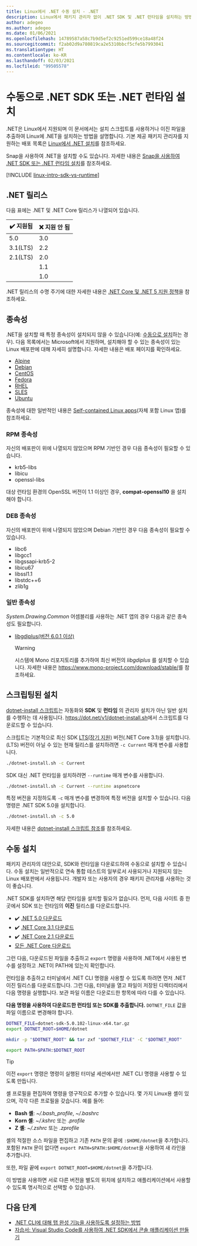 ```yaml
---
title: Linux에서 .NET 수동 설치 - .NET
description: Linux에서 패키지 관리자 없이 .NET SDK 및 .NET 런타임을 설치하는 방법을 보여 줍니다. 설치 스크립트를 사용하거나 이진 파일을 수동으로 추출합니다.
author: adegeo
ms.author: adegeo
ms.date: 01/06/2021
ms.openlocfilehash: 14789587a58c7b9d5ef2c9251ed599ce18a48f24
ms.sourcegitcommit: f2ab02d9a780819ca2e5310bbcf5cfe5b7993041
ms.translationtype: HT
ms.contentlocale: ko-KR
ms.lasthandoff: 02/03/2021
ms.locfileid: "99505578"
---
```

# <a name="install-the-net-sdk-or-the-net-runtime-manually"></a>수동으로 .NET SDK 또는 .NET 런타임 설치

.NET은 Linux에서 지원되며 이 문서에서는 설치 스크립트를 사용하거나 이진 파일을 추출하여 Linux에 .NET을 설치하는 방법을 설명합니다. 기본 제공 패키지 관리자를 지원하는 배포 목록은 [Linux에서 .NET 설치](linux.md)를 참조하세요.

Snap을 사용하여 .NET을 설치할 수도 있습니다. 자세한 내용은 [Snap을 사용하여 .NET SDK 또는 .NET 런타임 설치](linux-snap.md)를 참조하세요.

[!INCLUDE [linux-intro-sdk-vs-runtime](includes/linux-intro-sdk-vs-runtime.md)]

## <a name="net-releases"></a>.NET 릴리스

다음 표에는 .NET 및 .NET Core 릴리스가 나열되어 있습니다.

| ✔️ 지원됨 | ❌ 지원 안 됨 |
|-------------|---------------|
| 5.0         | 3.0           |
| 3.1(LTS)   | 2.2           |
| 2.1(LTS)   | 2.0           |
|             | 1.1           |
|             | 1.0           |

.NET 릴리스의 수명 주기에 대한 자세한 내용은 [.NET Core 및 .NET 5 지원 정책](https://dotnet.microsoft.com/platform/support/policy/dotnet-core)을 참조하세요.

## <a name="dependencies"></a>종속성

.NET을 설치할 때 특정 종속성이 설치되지 않을 수 있습니다(예: [수동으로 설치](#manual-install)하는 경우). 다음 목록에서는 Microsoft에서 지원하며, 설치해야 할 수 있는 종속성이 있는 Linux 배포판에 대해 자세히 설명합니다. 자세한 내용은 배포 페이지를 확인하세요.

- [Alpine](linux-alpine.md#dependencies)
- [Debian](linux-debian.md#dependencies)
- [CentOS](linux-centos.md#dependencies)
- [Fedora](linux-fedora.md#dependencies)
- [RHEL](linux-rhel.md#dependencies)
- [SLES](linux-sles.md#dependencies)
- [Ubuntu](linux-ubuntu.md#dependencies)

종속성에 대한 일반적인 내용은 [Self-contained Linux apps](https://github.com/dotnet/core/blob/master/Documentation/self-contained-linux-apps.md)(자체 포함 Linux 앱)를 참조하세요.

### <a name="rpm-dependencies"></a>RPM 종속성

자신의 배포판이 위에 나열되지 않았으며 RPM 기반인 경우 다음 종속성이 필요할 수 있습니다.

- krb5-libs
- libicu
- openssl-libs

대상 런타임 환경의 OpenSSL 버전이 1.1 이상인 경우, **compat-openssl10** 을 설치해야 합니다.

### <a name="deb-dependencies"></a>DEB 종속성

자신의 배포판이 위에 나열되지 않았으며 Debian 기반인 경우 다음 종속성이 필요할 수 있습니다.

- libc6
- libgcc1
- libgssapi-krb5-2
- libicu67
- libssl1.1
- libstdc++6
- zlib1g

### <a name="common-dependencies"></a>일반 종속성

*System.Drawing.Common* 어셈블리를 사용하는 .NET 앱의 경우 다음과 같은 종속성도 필요합니다.

- [libgdiplus(버전 6.0.1 이상)](https://www.mono-project.com/docs/gui/libgdiplus/)

  > [!WARNING]
  > 시스템에 Mono 리포지토리를 추가하여 최신 버전의 *libgdiplus* 를 설치할 수 있습니다. 자세한 내용은 <https://www.mono-project.com/download/stable/>를 참조하세요.

## <a name="scripted-install"></a>스크립팅된 설치

[dotnet-install 스크립트](../tools/dotnet-install-script.md)는 자동화와 **SDK** 및 **런타임** 의 관리자 설치가 아닌 일반 설치를 수행하는 데 사용됩니다. <https://dot.net/v1/dotnet-install.sh>에서 스크립트를 다운로드할 수 있습니다.

스크립트는 기본적으로 최신 SDK [LTS(장기 지원)](https://dotnet.microsoft.com/platform/support/policy/dotnet-core) 버전(.NET Core 3.1)을 설치합니다. (LTS) 버전이 아닐 수 있는 현재 릴리스를 설치하려면 `-c Current` 매개 변수를 사용합니다.

```bash
./dotnet-install.sh -c Current
```

SDK 대신 .NET 런타임을 설치하려면 `--runtime` 매개 변수를 사용합니다.

```bash
./dotnet-install.sh -c Current --runtime aspnetcore
```

특정 버전을 지정하도록 `-c` 매개 변수를 변경하여 특정 버전을 설치할 수 있습니다. 다음 명령은 .NET SDK 5.0을 설치합니다.

```bash
./dotnet-install.sh -c 5.0
```

자세한 내용은 [dotnet-install 스크립트 참조](../tools/dotnet-install-script.md)를 참조하세요.

## <a name="manual-install"></a>수동 설치

<!-- Note, this content is copied in macos.md. Any fixes should be applied there too, though content may be different -->

패키지 관리자의 대안으로, SDK와 런타임을 다운로드하여 수동으로 설치할 수 있습니다. 수동 설치는 일반적으로 연속 통합 테스트의 일부로서 사용되거나 지원되지 않는 Linux 배포판에서 사용됩니다. 개발자 또는 사용자의 경우 패키지 관리자를 사용하는 것이 좋습니다.

.NET SDK를 설치하면 해당 런타임을 설치할 필요가 없습니다. 먼저, 다음 사이트 중 한 곳에서 SDK 또는 런타임의 **이진** 릴리스를 다운로드합니다.

- ✔️ [.NET 5.0 다운로드](https://dotnet.microsoft.com/download/dotnet/5.0)
- ✔️ [.NET Core 3.1 다운로드](https://dotnet.microsoft.com/download/dotnet-core/3.1)
- ✔️ [.NET Core 2.1 다운로드](https://dotnet.microsoft.com/download/dotnet-core/2.1)
- [모든 .NET Core 다운로드](https://dotnet.microsoft.com/download/dotnet-core)

그런 다음, 다운로드된 파일을 추출하고 `export` 명령을 사용하여 .NET에서 사용된 변수를 설정하고 .NET이 PATH에 있는지 확인합니다.

런타임을 추출하고 터미널에서 .NET CLI 명령을 사용할 수 있도록 하려면 먼저 .NET 이진 릴리스를 다운로드합니다. 그런 다음, 터미널을 열고 파일이 저장된 디렉터리에서 다음 명령을 실행합니다. 보관 파일 이름은 다운로드한 항목에 따라 다를 수 있습니다.

**다음 명령을 사용하여 다운로드한 런타임 또는 SDK를 추출합니다.** `DOTNET_FILE` 값을 파일 이름으로 변경해야 합니다.

```bash
DOTNET_FILE=dotnet-sdk-5.0.102-linux-x64.tar.gz
export DOTNET_ROOT=$HOME/dotnet

mkdir -p "$DOTNET_ROOT" && tar zxf "$DOTNET_FILE" -C "$DOTNET_ROOT"

export PATH=$PATH:$DOTNET_ROOT
```

> [!TIP]
> 이전 `export` 명령은 명령이 실행된 터미널 세션에서만 .NET CLI 명령을 사용할 수 있도록 만듭니다.
>
> 셸 프로필을 편집하여 명령을 영구적으로 추가할 수 있습니다. 몇 가지 Linux용 셸이 있으며, 각각 다른 프로필을 갖습니다. 예를 들어:
>
> - **Bash 셸**: *~/.bash_profile*, *~/.bashrc*
> - **Korn 셸**: *~/.kshrc* 또는 *.profile*
> - **Z 셸**: *~/.zshrc* 또는 *.zprofile*
>
> 셸의 적절한 소스 파일을 편집하고 기존 `PATH` 문의 끝에 `:$HOME/dotnet`을 추가합니다. 포함된 `PATH` 문이 없다면 `export PATH=$PATH:$HOME/dotnet`을 사용하여 새 라인을 추가합니다.
>
> 또한, 파일 끝에 `export DOTNET_ROOT=$HOME/dotnet`을 추가합니다.

이 방법을 사용하면 서로 다른 버전을 별도의 위치에 설치하고 애플리케이션에서 사용할 수 있도록 명시적으로 선택할 수 있습니다.

## <a name="next-steps"></a>다음 단계

- [.NET CLI에 대해 탭 완성 기능을 사용하도록 설정하는 방법](../tools/enable-tab-autocomplete.md)
- [자습서: Visual Studio Code를 사용하여 .NET SDK에서 콘솔 애플리케이션 만들기](../tutorials/with-visual-studio-code.md)
